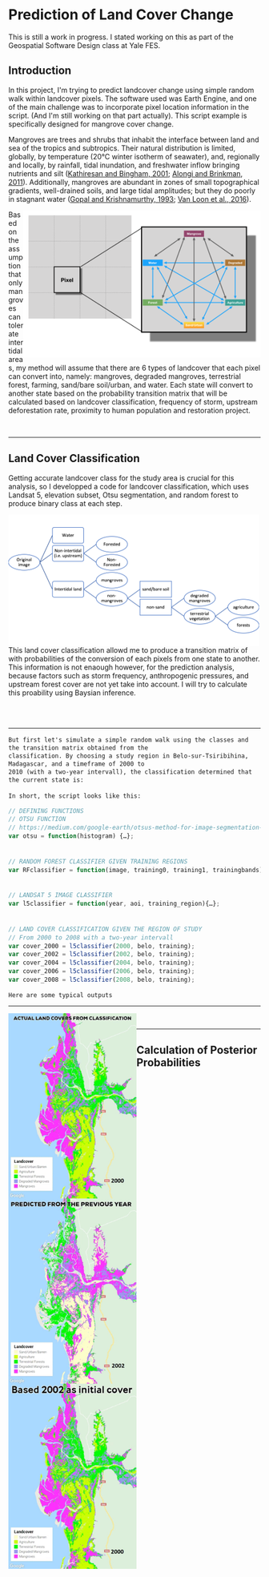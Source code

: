 # Prediction of Land Cover Change

This is still a work in progress. I stated working on this as part of the Geospatial Software Design class at Yale FES.

## Introduction
In this project, I'm trying to predict landcover change using simple random walk within landcover pixels. The software used was Earth Engine, and one of the main challenge was to incorporate pixel location information in the script. (And I'm still working on that part actually). This script example is specifically designed for mangrove cover change.

Mangroves are trees and shrubs that inhabit the interface between land and sea of the tropics and subtropics. Their natural distribution is limited, globally, by temperature (20°C winter isotherm of seawater), and, regionally and locally, by rainfall, tidal inundation, and freshwater inflow bringing nutrients and silt ([Kathiresan and Bingham, 2001](https://www.sciencedirect.com/science/article/pii/S0065288101400034); [Alongi and Brinkman, 2011](https://link.springer.com/chapter/10.1007/978-94-007-1363-5_10)). Additionally, mangroves are abundant in zones of small topographical gradients, well-drained soils, and large tidal amplitudes; but they do poorly in stagnant water ([Gopal and Krishnamurthy, 1993](https://link.springer.com/chapter/10.1007/978-94-015-8212-4_10); [Van Loon et al., 2016](https://journals.plos.org/plosone/article?id=10.1371/journal.pone.0150302)).

<img align="right" width="474" height="294" src="https://github.com/rajaoberison/LandcoverPrediction/blob/master/images/mangrove_change.png">

Based on the assumption that only mangroves can tolerate intertidal areas, my method will assume that there are 6 types of landcover that each pixel can convert into, namely: mangroves, degraded mangroves, terrestrial forest, farming, sand/bare soil/urban, and water. Each state will convert to another state based on the probability transition matrix that will be calculated based on landcover classification, frequency of storm, upstream deforestation rate, proximity to human population and restoration project.

<br>

-------------
## Land Cover Classification
Getting accurate landcover class for the study area is crucial for this analysis, so I developped a code for landcover classification, which uses Landsat 5, elevation subset, Otsu segmentation, and random forest to produce binary class at each step.

<img align="left" width="501" height="262" src="https://github.com/rajaoberison/LandcoverPrediction/blob/master/images/flow_chart.png">

This land cover classification allowd me to produce a transition matrix of with probabilities of the conversion of each pixels from one state to another. This information is not enaough however, for the prediction analysis, because factors such as storm frequency, anthropogenic pressures, and upstream forest cover are not yet take into account. I will try to calculate this proability using Baysian inference.

<br>
<br>

---------------------

    But first let's simulate a simple random walk using the classes and the transition matrix obtained from the 
    classification. By choosing a study region in Belo-sur-Tsiribihina, Madagascar, and a timeframe of 2000 to 
    2010 (with a two-year intervall), the classification determined that the current state is: 
    
    In short, the script looks like this:
    
```javascript
// DEFINING FUNCTIONS
// OTSU FUNCTION
// https://medium.com/google-earth/otsus-method-for-image-segmentation-f5c48f405e
var otsu = function(histogram) {…};


// RANDOM FOREST CLASSIFIER GIVEN TRAINING REGIONS
var RFclassifier = function(image, training0, training1, trainingbands){…};


// LANDSAT 5 IMAGE CLASSIFIER
var l5classifier = function(year, aoi, training_region){…};


// LAND COVER CLASSIFICATION GIVEN THE REGION OF STUDY
// From 2000 to 2008 with a two-year intervall
var cover_2000 = l5classifier(2000, belo, training);
var cover_2002 = l5classifier(2002, belo, training);
var cover_2004 = l5classifier(2004, belo, training);
var cover_2006 = l5classifier(2006, belo, training);
var cover_2008 = l5classifier(2008, belo, training);
```
    Here are some typical outputs

--------------------
<img align="left" width="256" height="370" src="https://github.com/rajaoberison/LandcoverPrediction/blob/master/images/actual.gif">
<img align="left" width="256" height="370" src="https://github.com/rajaoberison/LandcoverPrediction/blob/master/images/fromprevious.gif">
<img align="left" width="256" height="370" src="https://github.com/rajaoberison/LandcoverPrediction/blob/master/images/alltheway.gif">

<br>

---------------------
## Calculation of Posterior Probabilities


